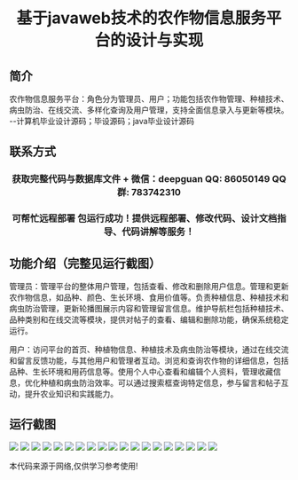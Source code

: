 <p><h1 align="center">基于javaweb技术的农作物信息服务平台的设计与实现</h1></p>

## 简介
农作物信息服务平台：角色分为管理员、用户；功能包括农作物管理、种植技术、病虫防治、在线交流、多样化查询及用户管理，支持全面信息录入与更新等模块。    --计算机毕业设计源码；毕设源码；java毕业设计源码


## 联系方式
<p><h3 align="center">获取完整代码与数据库文件 + 微信：deepguan QQ: 86050149 QQ群: 783742310</h3></p>
<p><h3 align="center">可帮忙远程部署 包运行成功！提供远程部署、修改代码、设计文档指导、代码讲解等服务！</h3></p>

## 功能介绍（完整见运行截图）
管理员：管理平台的整体用户管理，包括查看、修改和删除用户信息。管理和更新农作物信息，如品种、颜色、生长环境、食用价值等。负责种植信息、种植技术和病虫防治管理，更新轮播图展示内容和管理留言信息。维护导航栏包括种植技术、品种类别和在线交流等模块，提供对帖子的查看、编辑和删除功能，确保系统稳定运行。

用户：访问平台的首页、种植物信息、种植技术及病虫防治等模块，通过在线交流和留言反馈功能，与其他用户和管理者互动。浏览和查询农作物的详细信息，包括品种、生长环境和用药信息等。使用个人中心查看和编辑个人资料，管理收藏信息，优化种植和病虫防治效率。可以通过搜索框查询特定信息，参与留言和帖子互动，提升农业知识和实践能力。


## 运行截图
![](img/001.jpg)
![](img/002.jpg)
![](img/003.jpg)
![](img/004.jpg)
![](img/005.jpg)
![](img/006.jpg)
![](img/007.jpg)
![](img/008.jpg)
![](img/009.jpg)
![](img/010.jpg)
![](img/011.jpg)
![](img/012.jpg)
![](img/013.jpg)
![](img/014.jpg)
![](img/015.jpg)
![](img/016.jpg)
![](img/017.jpg)
![](img/018.jpg)
![](img/019.jpg)

<p>本代码来源于网络,仅供学习参考使用!</p>
